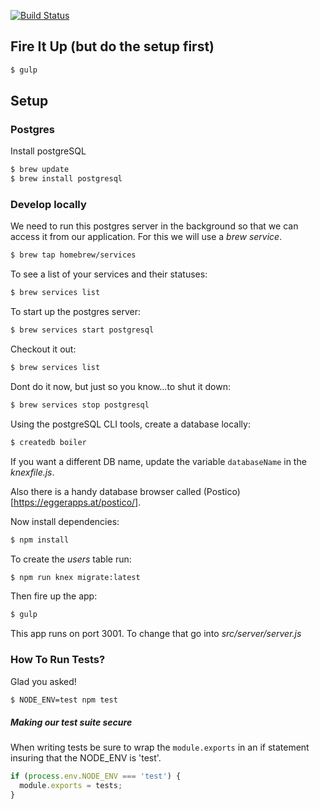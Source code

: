 
[![Build Status](https://travis-ci.com/space-goat/super-nova-server.svg?token=jBrdGhzXZExHMdqKab4U&branch=master)](https://travis-ci.com/space-goat/super-nova-server)

## Fire It Up (but do the setup first)

```sh
$ gulp
```

## Setup


### Postgres

Install postgreSQL

```sh
$ brew update
$ brew install postgresql
```

### Develop locally

We need to run this postgres server in the background so that we can access it from our application. For this we will use a *brew service*.

```sh
$ brew tap homebrew/services
```

To see a list of your services and their statuses:

```sh
$ brew services list
```

To start up the postgres server:

```sh
$ brew services start postgresql
```

Checkout it out:

```sh
$ brew services list
```

Dont do it now, but just so you know...to shut it down:

```sh
$ brew services stop postgresql
```

Using the postgreSQL CLI tools, create a database locally:

```sh
$ createdb boiler
```

If you want a different DB name, update the variable `databaseName` in the *knexfile.js*.

Also there is a handy database browser called (Postico)[https://eggerapps.at/postico/].

Now install dependencies:

```sh
$ npm install
```

To create the *users* table run:

```sh
$ npm run knex migrate:latest
```

Then fire up the app:

```sh
$ gulp
```

This app runs on port 3001. To change that go into _src/server/server.js_

### How To Run Tests?

Glad you asked!

```sh
$ NODE_ENV=test npm test
```
##### Making our test suite secure

When writing tests be sure to wrap the `module.exports` in an if statement insuring that the NODE_ENV is 'test'.

```javascript
if (process.env.NODE_ENV === 'test') {
  module.exports = tests;
}
```
